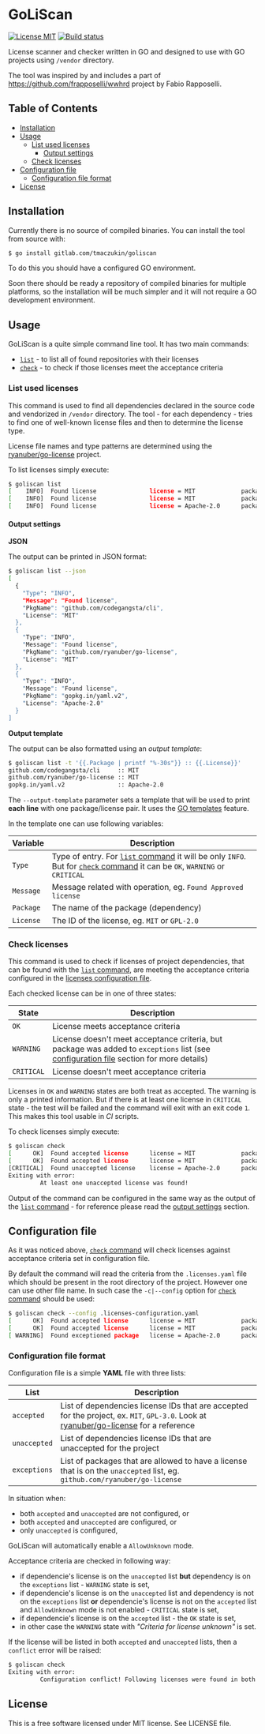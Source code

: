 # GoLiScan

[![License MIT](https://img.shields.io/badge/license-MIT-blue.svg)](https://gitlab.com/tmaczukin/goligen/raw/master/LICENSE)
[![Build status](https://gitlab.com/tmaczukin/goliscan/badges/master/build.svg)](https://gitlab.com/tmaczukin/goligen/commits/master)

License scanner and checker written in GO and designed to use with
GO projects using `/vendor` directory.

The tool was inspired by and includes a part of https://github.com/frapposelli/wwhrd
project by Fabio Rapposelli.

<!-- START doctoc generated TOC please keep comment here to allow auto update -->
<!-- DON'T EDIT THIS SECTION, INSTEAD RE-RUN doctoc TO UPDATE -->
## Table of Contents

- [Installation](#installation)
- [Usage](#usage)
  - [List used licenses](#list-used-licenses)
    - [Output settings](#output-settings)
  - [Check licenses](#check-licenses)
- [Configuration file](#configuration-file)
  - [Configuration file format](#configuration-file-format)
- [License](#license)

<!-- END doctoc generated TOC please keep comment here to allow auto update -->

## Installation

Currently there is no source of compiled binaries. You can install the tool from source
with:

```bash
$ go install gitlab.com/tmaczukin/goliscan
```

To do this you should have a configured GO environment.

Soon there should be ready a repository of compiled binaries for multiple platforms, so the installation will be much
simpler and it will not require a GO development environment.

## Usage

GoLiScan is a quite simple command line tool. It has two main commands:

- [`list`][list-command] - to list all of found repositories with their licenses
- [`check`][check-command] - to check if those licenses meet the acceptance criteria

### List used licenses

This command is used to find all dependencies declared in the source code
and vendorized in `/vendor` directory. The tool - for each dependency -
tries to find one of well-known license files and then to determine
the license type.

License file names and type patterns are determined using the
[ryanuber/go-license][go-license] project.

To list licenses simply execute:

```bash
$ goliscan list
[    INFO]  Found license               license = MIT             package = github.com/codegangsta/cli
[    INFO]  Found license               license = MIT             package = github.com/ryanuber/go-license
[    INFO]  Found license               license = Apache-2.0      package = gopkg.in/yaml.v2
```

#### Output settings

**JSON**

The output can be printed in JSON format:

```bash
$ goliscan list --json
[
  {
    "Type": "INFO",
    "Message": "Found license",
    "PkgName": "github.com/codegangsta/cli",
    "License": "MIT"
  },
  {
    "Type": "INFO",
    "Message": "Found license",
    "PkgName": "github.com/ryanuber/go-license",
    "License": "MIT"
  },
  {
    "Type": "INFO",
    "Message": "Found license",
    "PkgName": "gopkg.in/yaml.v2",
    "License": "Apache-2.0"
  }
]
```

**Output template**

The output can be also formatted using an _output template_:

```bash
$ goliscan list -t '{{.Package | printf "%-30s"}} :: {{.License}}'
github.com/codegangsta/cli     :: MIT
github.com/ryanuber/go-license :: MIT
gopkg.in/yaml.v2               :: Apache-2.0
```

The `--output-template` parameter sets a template that will be used to
print **each line** with one package/license pair. It uses 
the [GO templates][go-templates] feature.

In the template one can use following variables:

| Variable  | Description                                                                                                               |
|-----------|---------------------------------------------------------------------------------------------------------------------------|
| `Type`    | Type of entry. For [`list` command][list-command] it will be only `INFO`. But for [`check` command][check-command] it can be `OK`, `WARNING` or `CRITICAL` |
| `Message` | Message related with operation, eg. `Found Approved license`                                                              |
| `Package` | The name of the package (dependency)                                                                                      |
| `License` | The ID of the license, eg. `MIT` or `GPL-2.0`                                                                             |

### Check licenses

This command is used to check if licenses of project dependencies, that
can be found with the [`list` command][list-command], are meeting the
acceptance criteria configured in the [licenses configuration file][configuration-file].

Each checked license can be in one of three states:

| State      | Description                                 |
|------------|---------------------------------------------|
| `OK`       | License meets acceptance criteria           |
| `WARNING`  | License doesn't meet acceptance criteria, but package was added to `exceptions` list (see [configuration file][configuration-file] section for more details) |
| `CRITICAL` | License doesn't meet acceptance criteria    |

Licenses in `OK` and `WARNING` states are both treat as accepted. The
warning is only a printed information. But if there is at least one
license in `CRITICAL` state - the test will be failed and the command
will exit with an exit code `1`. This makes this tool usable in _CI_
scripts.

To check licenses simply execute:

```bash
$ goliscan check
[      OK]  Found accepted license      license = MIT             package = github.com/codegangsta/cli
[      OK]  Found accepted license      license = MIT             package = github.com/ryanuber/go-license
[CRITICAL]  Found unaccepted license    license = Apache-2.0      package = gopkg.in/yaml.v2
Exiting with error:
         At least one unaccepted license was found!
```

Output of the command can be configured in the same way as the output
of the [`list` command][list-command] - for reference please read
the [output settings][output-settings] section.

## Configuration file

As it was noticed above, [`check` command][check-command] will check
licenses against acceptance criteria set in configuration file.

By default the command will read the criteria from the `.licenses.yaml`
file which should be present in the root directory of the project.
However one can use other file name. In such case the `-c|--config` option
for [`check` command][check-command] should be used:

```bash
$ goliscan check --config .licenses-configuration.yaml
[      OK]  Found accepted license      license = MIT             package = github.com/codegangsta/cli
[      OK]  Found accepted license      license = MIT             package = github.com/ryanuber/go-license
[ WARNING]  Found exceptioned package   license = Apache-2.0      package = gopkg.in/yaml.v2
```

### Configuration file format

Configuration file is a simple **YAML** file with three lists:

| List         | Description |
|--------------|-------------|
| `accepted`   | List of dependencies license IDs that are accepted for the project, ex. `MIT`, `GPL-3.0`. Look at [ryanuber/go-license][go-license] for a reference |
| `unaccepted` | List of dependencies license IDs that are unaccepted for the project |
| `exceptions` | List of packages that are allowed to have a license that is on the `unaccepted` list, eg. `github.com/ryanuber/go-license` |

In situation when:
- both `accepted` and `unaccepted` are not configured, or
- both `accepted` and `unaccepted` are configured, or
- only `unaccepted` is configured,

GoLiScan will automatically enable a `AllowUnknown` mode.

Acceptance criteria are checked in following way:
- if dependencie's license is on the `unaccepted` list **but** dependency 
  is on the `exceptions` list - `WARNING` state is set,
- if dependencie's license is on the `unaccepted` list and dependency 
  is not on the `exceptions` list **or** dependencie's license is not
  on the `accepted` list and `AllowUnknown` mode is not enabled - `CRITICAL`
  state is set,
- if dependencie's license is on the `accepted` list - the `OK` state
  is set,
- in other case the `WARNING` state with _"Criteria for license unknown"_
  is set.

If the license will be listed in both `accepted` and `unaccepted` lists,
then a `conflict` error will be raised:

```bash
$ goliscan check
Exiting with error:
         Configuration conflict! Following licenses were found in both `accepted` and `unaccepted` lists: MIT
```


## License

This is a free software licensed under MIT license. See LICENSE file.

[list-command]: #list-used-licenses
[check-command]: #check-licenses
[configuration-file]: #configuration-file
[output-settings]: #output-settings

[go-templates]: https://golang.org/pkg/text/template/
[go-license]: https://github.com/ryanuber/go-license